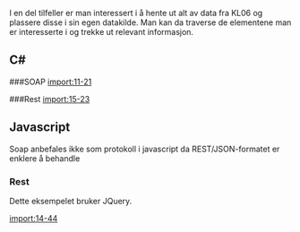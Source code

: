 I en del tilfeller er man interessert i å hente ut alt av data fra KL06 og plassere disse i sin egen datakilde. Man kan da traverse de elementene man er interesserte i og trekke ut relevant informasjon.  

<h2>C#</h2>

###SOAP
[import:11-21](../eksempler/kildekode/csharp/Kl06.Eksempler/HentNedAltSoap.cs)

###Rest
[import:15-23](../eksempler/kildekode/csharp/Kl06.Eksempler/HentNedAltRest.cs)
## Javascript
Soap anbefales ikke som protokoll i javascript da REST/JSON-formatet er enklere å behandle

### Rest
Dette eksempelet bruker JQuery.

[import:14-44](../eksempler/kildekode/csharp/Kl06.Eksempler/HentNedAltRest.html)